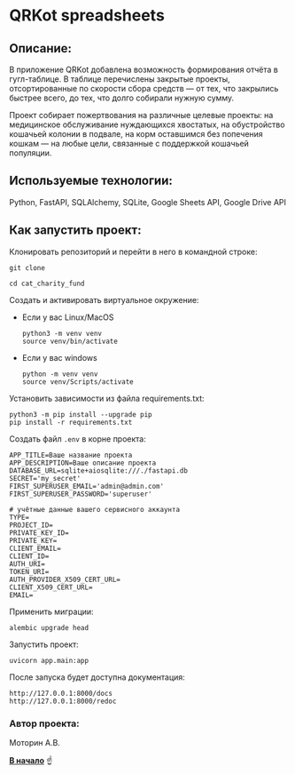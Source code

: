 <a id="anchor"></a>
# QRKot spreadsheets
## Описание:
В приложение QRKot добавлена возможность формирования отчёта в гугл-таблице. В таблице перечислены закрытые проекты, отсортированные по скорости сбора средств — от тех, что закрылись быстрее всего, до тех, что долго собирали нужную сумму.

Проект собирает пожертвования на различные целевые проекты: на медицинское обслуживание нуждающихся хвостатых, на обустройство кошачьей колонии в подвале, на корм оставшимся без попечения кошкам — на любые цели, связанные с поддержкой кошачьей популяции.

## Используемые технологии:
Python, FastAPI, SQLAlchemy, SQLite, Google Sheets API, Google Drive API

## Как запустить проект:

Клонировать репозиторий и перейти в него в командной строке:

```
git clone
```

```
cd cat_charity_fund
```

Cоздать и активировать виртуальное окружение:

* Если у вас Linux/MacOS

    ```
    python3 -m venv venv
    source venv/bin/activate
    ```

* Если у вас windows

    ```
    python -m venv venv
    source venv/Scripts/activate
    ```

Установить зависимости из файла requirements.txt:

```
python3 -m pip install --upgrade pip
pip install -r requirements.txt
```

Создать файл `.env` в корне проекта:

```
APP_TITLE=Ваше название проекта
APP_DESCRIPTION=Ваше описание проекта
DATABASE_URL=sqlite+aiosqlite:///./fastapi.db
SECRET='my_secret'
FIRST_SUPERUSER_EMAIL='admin@admin.com'
FIRST_SUPERUSER_PASSWORD='superuser'

# учётные данные вашего сервисного аккаунта
TYPE=
PROJECT_ID=
PRIVATE_KEY_ID=
PRIVATE_KEY=
CLIENT_EMAIL=
CLIENT_ID=
AUTH_URI=
TOKEN_URI=
AUTH_PROVIDER_X509_CERT_URL=
CLIENT_X509_CERT_URL=
EMAIL=
```

Применить миграции:

```
alembic upgrade head
```

Запустить проект:

```
uvicorn app.main:app
```

После запуска будет доступна документация:

```
http://127.0.0.1:8000/docs
http://127.0.0.1:8000/redoc
```

### Автор проекта:

Моторин А.В.

[__В начало__](#anchor) :point_up:
